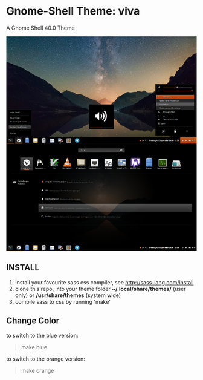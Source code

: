 Gnome-Shell Theme: viva
======================

A Gnome Shell 40.0 Theme

![Preview of the theme](https://github.com/vivaeltopo/gnome-shell-theme-viva/blob/master/Preview.png)

INSTALL
----------------------
1) Install your favourite sass css compiler, see http://sass-lang.com/install
2) clone this repo, into your theme folder __~/.local/share/themes/__ (user only) or
__/usr/share/themes__ (system wide)
3) compile sass to css by running 'make'

Change Color
----------------------
to switch to the blue version:
> make blue

to switch to the orange version:
> make orange

